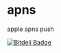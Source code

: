 apns
====

apple apns push

[![Bitdeli Badge](https://d2weczhvl823v0.cloudfront.net/assad2012/apns/trend.png)](https://bitdeli.com/free "Bitdeli Badge")

